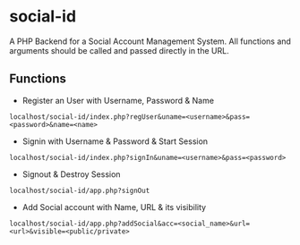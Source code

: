 # social-id
A PHP Backend for a Social Account Management System.
All functions and arguments should be called and passed directly in the URL.

## Functions

* Register an User with Username, Password & Name
```
localhost/social-id/index.php?regUser&uname=<username>&pass=<password>&name=<name>
```

* Signin with Username & Password & Start Session
```
localhost/social-id/index.php?signIn&uname=<username>&pass=<password>
```

* Signout & Destroy Session
```
localhost/social-id/app.php?signOut
```

* Add Social account with Name, URL & its visibility
```
localhost/social-id/app.php?addSocial&acc=<social_name>&url=<url>&visible=<public/private>
```